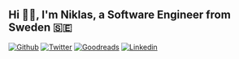 ## Hi 👋🏻, I'm Niklas, a Software Engineer from Sweden 🇸🇪 

[![Github](https://img.shields.io/badge/-Github-000?style=flat&logo=Github&logoColor=white)](https://github.com/nlindblad)
[![Twitter](https://img.shields.io/badge/-Twitter-1da1f2?style=flat&logo=Twitter&logoColor=white)](https://twitter.com/nlindblad)
[![Goodreads](https://img.shields.io/badge/-Goodreads-553b08?style=flat&logo=GoodReads&logoColor=white)](https://www.goodreads.com/user/show/12625940-niklas)
[![Linkedin](https://img.shields.io/badge/-LinkedIn-blue?style=flat&logo=Linkedin&logoColor=white)](https://www.linkedin.com/in/nlindblad/)

&nbsp;
